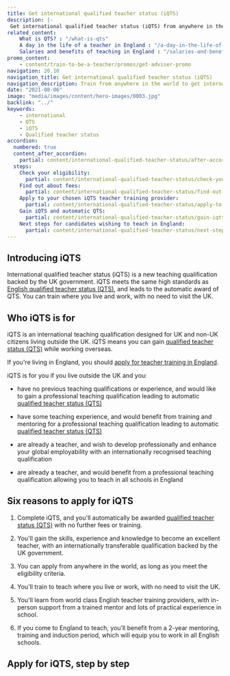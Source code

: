 ```yaml
---
title: Get international qualified teacher status (iQTS)
description: |-
 Get international qualified teacher status (iQTS) from anywhere in the world, a teaching qualification backed by England’s Department for Education (DfE).
related_content:
    What is QTS? : "/what-is-qts"
    A day in the life of a teacher in England : "/a-day-in-the-life-of-a-teacher"
    Salaries and benefits of teaching in England : "/salaries-and-benefits"
promo_content:
    - content/train-to-be-a-teacher/promos/get-adviser-promo
navigation: 20.10
navigation_title: Get international qualified teacher status (iQTS)
navigation_description: Train from anywhere in the world to get international qualified teacher status (iQTS), backed by England’s Department for Education.
date: "2021-08-06"
image: "media/images/content/hero-images/0003.jpg"
backlink: "../"
keywords: 
    - international
    - QTS
    - iQTS
    - Qualified teacher status
accordion:
  numbered: true
  content_after_accordion:
    partial: content/international-qualified-teacher-status/after-accordion
  steps:
    Check your eligibility:
      partial: content/international-qualified-teacher-status/check-your-eligibility
    Find out about fees:
      partial: content/international-qualified-teacher-status/find-out-about-fees
    Apply to your chosen iQTS teacher training provider:
      partial: content/international-qualified-teacher-status/apply-to-your-chosen-iqts-teacher-training-provider
    Gain iQTS and automatic QTS:
      partial: content/international-qualified-teacher-status/gain-iqts-and-automatic-qts
    Next steps for candidates wishing to teach in England:
      partial: content/international-qualified-teacher-status/next-steps-for-candidates
---
```


## Introducing iQTS

International qualified teacher status (iQTS) is a new teaching qualification backed by the UK government. iQTS meets the same high standards as [English qualified teacher status (QTS)](https://www.gov.uk/guidance/qualified-teacher-status-qts), and leads to the automatic award of QTS. You can train where you live and work, with no need to visit the UK.

## Who iQTS is for

iQTS is an international teaching qualification designed for UK and non-UK citizens living outside the UK. iQTS means you can gain [qualified teacher status (QTS)](https://www.gov.uk/guidance/qualified-teacher-status-qts) while working overseas.

If you're living in England, you should [apply for teacher training in England](/steps-to-become-a-teacher).

iQTS is for you if you live outside the UK and you:

* have no previous teaching qualifications or experience, and would like to gain a professional teaching qualification leading to automatic [qualified teacher status (QTS)](https://www.gov.uk/guidance/qualified-teacher-status-qts)

* have some teaching experience, and would benefit from training and mentoring for a professional teaching qualification leading to automatic [qualified teacher status (QTS)](https://www.gov.uk/guidance/qualified-teacher-status-qts)

* are already a teacher, and wish to develop professionally and enhance your global employability with an internationally recognised teaching qualification

* are already a teacher, and would benefit from a professional teaching qualification allowing you to teach in all schools in England

## Six reasons to apply for iQTS

1. Complete iQTS, and you'll automatically be awarded [qualified teacher status (QTS)](https://www.gov.uk/guidance/qualified-teacher-status-qts) with no further fees or training.

2. You'll gain the skills, experience and knowledge to become an excellent teacher, with an internationally transferable qualification backed by the UK government.

3. You can apply from anywhere in the world, as long as you meet the eligibility criteria.

4. You'll train to teach where you live or work, with no need to visit the UK.

5. You'll learn from world class English teacher training providers, with in-person support from a trained mentor and lots of practical experience in school.

6. If you come to England to teach, you’ll benefit from a 2-year mentoring, training and induction period, which will equip you to work in all English schools.




## Apply for iQTS, step by step

